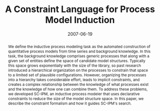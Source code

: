 ---
title: 'A Constraint Language for Process Model Induction'

# Authors
# If you created a profile for a user (e.g. the default `admin` user), write the username (folder name) here
# and it will be replaced with their full name and linked to their profile.
authors:
  - Matt Bravo
  - admin
  - Ljupčo Todorovski

# Author notes (optional)
# author_notes:
#   - 'Equal contribution'
#   - 'Equal contribution'

date: '2007-06-19'
doi: ''

# Schedule page publish date (NOT publication's date).
publishDate: '2017-01-01T00:00:00Z'

# Publication type.
# Legend: 0 = Uncategorized; 1 = Conference paper; 2 = Journal article;
# 3 = Preprint / Working Paper; 4 = Report; 5 = Book; 6 = Book section;
# 7 = Thesis; 8 = Patent
publication_types: ['1']

# Publication name and optional abbreviated publication name.
publication: In *The First International Workshop on the Induction of Process Models*
publication_short: In *IPM 2007*

abstract: "We define the inductive process modeling task as the automated construction of quantitative process models from time series and background knowledge. In this task, the background knowledge comprises generic processes that along with a given set of entities define the space of candidate model structures. Typically this space grows exponentially with the size of the library, so past research introduced a hierarchical organization on the processes to constrain that space to a limited set of plausible configurations. However, organizing the processes into a hierarchy takes considerable effort, leads to implicit constraints, and creates a complex relationship between the knowledge of what processes exist and the knowledge of how one can combine them. To address these problems, we developed SC-IPM, an inductive process modeler that uses declarative constraints to reduce the size of the model structure space. In this paper, we describe the constraint formalism and how it guides SC-IPM's search."

# Summary. An optional shortened abstract.
summary: "We developed SC-IPM, an inductive process modeler that uses declarative constraints to reduce the size of the model structure space. In this paper, we describe the constraint formalism and how it guides SC-IPM's search."


tags: [machine learning, constraints]

# Display this page in the Featured widget?
featured: false

# Custom links (uncomment lines below)
# links:
# - name: Custom Link
#   url: http://example.org

url_pdf: ''
url_code: ''
url_dataset: ''
url_poster: ''
url_project: ''
url_slides: ''
url_source: ''
url_video: ''

# Featured image
# To use, add an image named `featured.jpg/png` to your page's folder.
# image:
#   caption: 'Image credit: [**Unsplash**](https://unsplash.com/photos/pLCdAaMFLTE)'
#   focal_point: ''
#   preview_only: false

# Associated Projects (optional).
#   Associate this publication with one or more of your projects.
#   Simply enter your project's folder or file name without extension.
#   E.g. `internal-project` references `content/project/internal-project/index.md`.
#   Otherwise, set `projects: []`.
projects:
  - inductive-process-modeling

# Slides (optional).
#   Associate this publication with Markdown slides.
#   Simply enter your slide deck's filename without extension.
#   E.g. `slides: "example"` references `content/slides/example/index.md`.
#   Otherwise, set `slides: ""`.
slides: ''
---